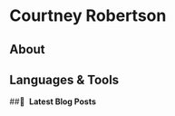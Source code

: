 # Courtney Robertson
## About
## Languages & Tools

##📕 &nbsp;**Latest Blog Posts**
<!-- BLOG-POST-LIST:START -->

<!-- BLOG-POST-LIST:END -->
